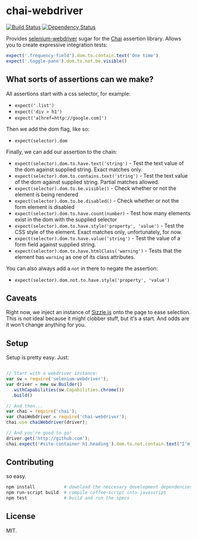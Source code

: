 # chai-webdriver

[![Build Status](https://travis-ci.org/goodeggs/chai-webdriver.png)](https://travis-ci.org/goodeggs/chai-webdriver)
[![Dependency Status](https://david-dm.org/goodeggs/chai-webdriver.png)](https://david-dm.org/goodeggs/chai-webdriver)

Provides [selenium-webdriver](https://npmjs.org/package/selenium-webdriver) sugar for the [Chai](http://chaijs.com/) assertion library. Allows you to create expressive integration tests:

```javascript
expect('.frequency-field').dom.to.contain.text('One time')
expect('.toggle-pane').dom.to.not.be.visible()
```

## What sorts of assertions can we make?

All assertions start with a css selector, for example:

- `expect('.list')`
- `expect('div > h1')`
- `expect('a[href=http://google.com]')`

Then we add the dom flag, like so:

- `expect(selector).dom`

Finally, we can add our assertion to the chain:

- `expect(selector).dom.to.have.text('string')` - Test the text value of the dom against supplied string. Exact matches only.
- `expect(selector).dom.to.contains.text('string')` - Test the text value of the dom against supplied string. Partial matches allowed.
- `expect(selector).dom.to.be.visible()` - Check whether or not the element is being rendered
- `expect(selector).dom.to.be.disabled()` - Check whether or not the form element is disabled
- `expect(selector).dom.to.have.count(number)` - Test how many elements exist in the dom with the supplied selector
- `expect(selector).dom.to.have.style('property', 'value')` - Test the CSS style of the element. Exact matches only, unfortunately, for now.
- `expect(selector).dom.to.have.value('string')` - Test the value of a form field against supplied string.
- `expect(selector).dom.to.have.htmlClass('warning')` - Tests that the element has `warning` as one of its class attributes.

You can also always add a `not` in there to negate the assertion:

- `expect(selector).dom.not.to.have.style('property', 'value')`

## Caveats

Right now, we inject an instance of [Sizzle.js](http://sizzlejs.com/) onto the page to ease selection. This is not ideal because it might clobber stuff, but it's a start. And odds are it won't change anything for you.

## Setup

Setup is pretty easy. Just:

```javascript

// Start with a webdriver instance:
var sw = require('selenium-webdriver');
var driver = new sw.Builder()
  .withCapabilities(sw.Capabilities.chrome())
  .build()

// And then...
var chai = require('chai');
var chaiWebdriver = require('chai-webdriver');
chai.use chaiWebdriver(driver);

// And you're good to go!
driver.get('http://github.com');
chai.expect('#site-container h1.heading').dom.to.not.contain.text("I'm a kitty!");
```

## Contributing

so easy.

```bash
npm install           # download the neccesary development dependencies
npm run-script build  # compile coffee-script into javascript
npm test              # build and run the specs
```

## License

MIT.
